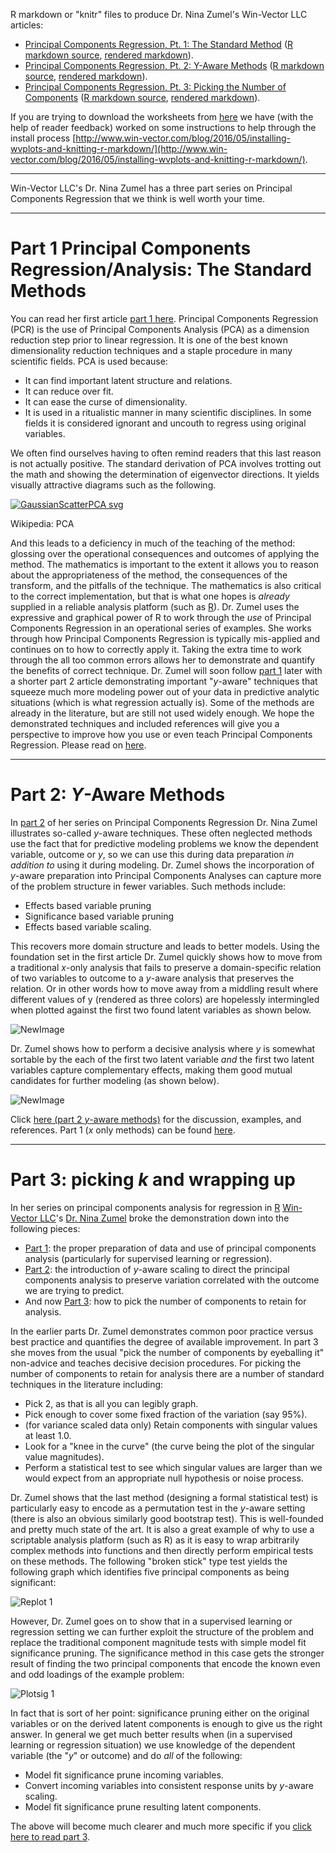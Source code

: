 
R markdown or "knitr" files to produce Dr. Nina Zumel's Win-Vector LLC articles:

 * [Principal Components Regression, Pt. 1: The Standard Method](http://www.win-vector.com/blog/2016/05/pcr_part1_xonly/) ([R markdown source](XonlyPCA.Rmd), [rendered markdown](XonlyPCA.md)).
 * [Principal Components Regression, Pt. 2: Y-Aware Methods](http://www.win-vector.com/blog/2016/05/pcr_part2_yaware/) ([R markdown source](YAwarePCA.Rmd), [rendered markdown](YAwarePCA.md)).
 * [Principal Components Regression, Pt. 3: Picking the Number of Components](http://www.win-vector.com/blog/2016/05/pcr_part3_pickk/) ([R markdown source](YAwarePCR_pickK.Rmd), [rendered markdown](YAwarePCR_pickK.md)).

If you are trying to download the worksheets from [here](https://github.com/WinVector/Examples/tree/master/PCR) we have (with the help of reader feedback) worked on some instructions to help through the install process [http://www.win-vector.com/blog/2016/05/installing-wvplots-and-knitting-r-markdown/](http://www.win-vector.com/blog/2016/05/installing-wvplots-and-knitting-r-markdown/).


------------------------------------------------------------------------

Win-Vector LLC's Dr. Nina Zumel has a three part series on
Principal Components Regression that we think is well worth your time.

------------------------------------------------------------------------

# Part 1 Principal Components Regression/Analysis: The Standard Methods

You can read her first article
[part 1 here](http://www.win-vector.com/blog/2016/05/pcr_part1_xonly).
Principal Components Regression (PCR) is the use of Principal Components
Analysis (PCA) as a dimension reduction step prior to linear regression.
It is one of the best known dimensionality reduction techniques and a
staple procedure in many scientific fields. PCA is used because:

-   It can find important latent structure and relations.
-   It can reduce over fit.
-   It can ease the curse of dimensionality.
-   It is used in a ritualistic manner in many scientific disciplines.
    In some fields it is considered ignorant and uncouth to regress
    using original variables.

We often find ourselves having to often remind readers that this last
reason is not actually positive. The standard derivation of PCA involves
trotting out the math and showing the determination of eigenvector
directions. It yields visually attractive diagrams such as the
following.

[![GaussianScatterPCA
svg](http://www.win-vector.com/blog/wp-content/uploads/2016/05/GaussianScatterPCA.svg_.png "GaussianScatterPCA.svg.png")](https://en.wikipedia.org/wiki/Principal_component_analysis#/media/File:GaussianScatterPCA.svg)

Wikipedia: PCA

And this leads to a deficiency in much of the teaching of the method:
glossing over the operational consequences and outcomes of applying the
method. The mathematics is important to the extent it allows you to
reason about the appropriateness of the method, the consequences of the
transform, and the pitfalls of the technique. The mathematics is also
critical to the correct implementation, but that is what one hopes is
*already* supplied in a reliable analysis platform (such as
[R](https://cran.r-project.org)). Dr. Zumel uses the expressive and
graphical power of R to work through the *use* of Principal Components
Regression in an operational series of examples. She works through how
Principal Components Regression is typically mis-applied and continues
on to how to correctly apply it. Taking the extra time to work through
the all too common errors allows her to demonstrate and quantify the
benefits of correct technique. Dr. Zumel will soon follow [part
1](http://www.win-vector.com/blog/2016/05/pcr_part1_xonly) later with a
shorter part 2 article demonstrating important "*y*-aware" techniques
that squeeze much more modeling power out of your data in predictive
analytic situations (which is what regression actually is). Some of the
methods are already in the literature, but are still not used widely
enough. We hope the demonstrated techniques and included references will
give you a perspective to improve how you use or even teach Principal
Components Regression. Please read on
[here](http://www.win-vector.com/blog/2016/05/pcr_part1_xonly).

------------------------------------------------------------------------

# Part 2: *Y*-Aware Methods

In [part 2](http://www.win-vector.com/blog/2016/05/pcr_part2_yaware) of
her series on Principal Components Regression Dr. Nina Zumel illustrates
so-called *y*-aware techniques. These often neglected methods use the
fact that for predictive modeling problems we know the dependent
variable, outcome or *y*, so we can use this during data preparation *in
addition to* using it during modeling. Dr. Zumel shows the incorporation
of *y*-aware preparation into Principal Components Analyses can capture
more of the problem structure in fewer variables. Such methods include:

-   Effects based variable pruning
-   Significance based variable pruning
-   Effects based variable scaling.

This recovers more domain structure and leads to better models. Using
the foundation set in the first article Dr. Zumel quickly shows how to
move from a traditional *x*-only analysis that fails to preserve a
domain-specific relation of two variables to outcome to a *y*-aware
analysis that preserves the relation. Or in other words how to move away
from a middling result where different values of y (rendered as three
colors) are hopelessly intermingled when plotted against the first two
found latent variables as shown below.

![NewImage](http://www.win-vector.com/blog/wp-content/uploads/2016/05/NewImage-1.png "NewImage.png")

Dr. Zumel shows how to perform a decisive analysis where *y* is somewhat
sortable by the each of the first two latent variable *and* the first
two latent variables capture complementary effects, making them good
mutual candidates for further modeling (as shown below).

![NewImage](http://www.win-vector.com/blog/wp-content/uploads/2016/05/NewImage.png "NewImage.png")

Click [here (part 2 *y*-aware
methods)](http://www.win-vector.com/blog/2016/05/pcr_part2_yaware) for
the discussion, examples, and references. Part 1 (*x* only methods) can
be found [here](http://www.win-vector.com/blog/2016/05/pcr_part1_xonly).

------------------------------------------------------------------------

# Part 3: picking *k* and wrapping up

In her series on principal components analysis for regression in
[R](https://cran.r-project.org) [Win-Vector
LLC](http://www.win-vector.com/)'s [Dr. Nina
Zumel](http://www.win-vector.com/site/staff/nina-zumel/) broke the
demonstration down into the following pieces:

-   [Part 1](http://www.win-vector.com/blog/2016/05/pcr_part1_xonly/):
    the proper preparation of data and use of principal components
    analysis (particularly for supervised learning or regression).
-   [Part 2](http://www.win-vector.com/blog/2016/05/pcr_part2_yaware/):
    the introduction of *y*-aware scaling to direct the principal
    components analysis to preserve variation correlated with the
    outcome we are trying to predict.
-   And now [Part
    3](http://www.win-vector.com/blog/2016/05/pcr_part3_pickk/): how to
    pick the number of components to retain for analysis.

In the earlier parts Dr. Zumel demonstrates common poor practice versus
best practice and quantifies the degree of available improvement. In
part 3 she moves from the usual "pick the number of components by
eyeballing it" non-advice and teaches decisive decision procedures. For
picking the number of components to retain for analysis there are a
number of standard techniques in the literature including:

-   Pick 2, as that is all you can legibly graph.
-   Pick enough to cover some fixed fraction of the variation (say 95%).
-   (for variance scaled data only) Retain components with singular
    values at least 1.0.
-   Look for a "knee in the curve" (the curve being the plot of the
    singular value magnitudes).
-   Perform a statistical test to see which singular values are larger
    than we would expect from an appropriate null hypothesis or
    noise process.

Dr. Zumel shows that the last method (designing a formal statistical
test) is particularly easy to encode as a permutation test in the
*y*-aware setting (there is also an obvious similarly good bootstrap
test). This is well-founded and pretty much state of the art. It is also
a great example of why to use a scriptable analysis platform (such as R)
as it is easy to wrap arbitrarily complex methods into functions and
then directly perform empirical tests on these methods. The following
"broken stick" type test yields the following graph which identifies
five principal components as being significant:

![Replot
1](http://www.win-vector.com/blog/wp-content/uploads/2016/05/replot-1.png "replot-1.png")

However, Dr. Zumel goes on to show that in a supervised learning or
regression setting we can further exploit the structure of the problem
and replace the traditional component magnitude tests with simple model
fit significance pruning. The significance method in this case gets the
stronger result of finding the two principal components that encode the
known even and odd loadings of the example problem:

![Plotsig
1](http://www.win-vector.com/blog/wp-content/uploads/2016/05/plotsig-1.png "plotsig-1.png")

In fact that is sort of her point: significance pruning either on the
original variables or on the derived latent components is enough to give
us the right answer. In general we get much better results when (in a
supervised learning or regression situation) we use knowledge of the
dependent variable (the "*y*" or outcome) and do *all* of the following:

-   Model fit significance prune incoming variables.
-   Convert incoming variables into consistent response units by
    *y*-aware scaling.
-   Model fit significance prune resulting latent components.

The above will become much clearer and much more specific if you [click
here to read part 3](http://www.win-vector.com/blog/2016/05/pcr_part3_pickk/).



